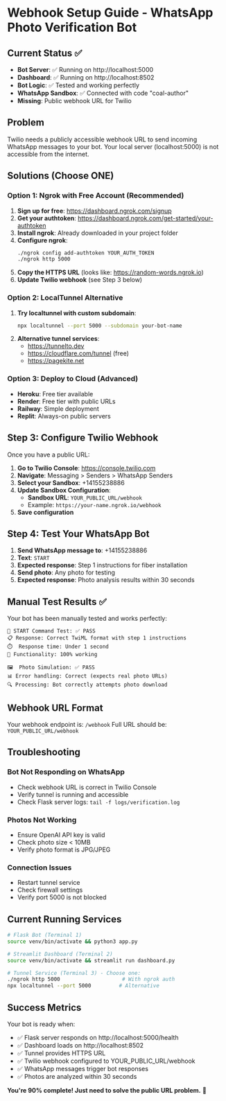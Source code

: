 # Webhook Setup Guide - WhatsApp Photo Verification Bot

## Current Status ✅
- **Bot Server**: ✅ Running on http://localhost:5000
- **Dashboard**: ✅ Running on http://localhost:8502
- **Bot Logic**: ✅ Tested and working perfectly
- **WhatsApp Sandbox**: ✅ Connected with code "coal-author"
- **Missing**: Public webhook URL for Twilio

## Problem
Twilio needs a publicly accessible webhook URL to send incoming WhatsApp messages to your bot. Your local server (localhost:5000) is not accessible from the internet.

## Solutions (Choose ONE)

### Option 1: Ngrok with Free Account (Recommended)
1. **Sign up for free**: https://dashboard.ngrok.com/signup
2. **Get your authtoken**: https://dashboard.ngrok.com/get-started/your-authtoken
3. **Install ngrok**: Already downloaded in your project folder
4. **Configure ngrok**:
   ```bash
   ./ngrok config add-authtoken YOUR_AUTH_TOKEN
   ./ngrok http 5000
   ```
5. **Copy the HTTPS URL** (looks like: https://random-words.ngrok.io)
6. **Update Twilio webhook** (see Step 3 below)

### Option 2: LocalTunnel Alternative
1. **Try localtunnel with custom subdomain**:
   ```bash
   npx localtunnel --port 5000 --subdomain your-bot-name
   ```
2. **Alternative tunnel services**:
   - https://tunnelto.dev
   - https://cloudflare.com/tunnel (free)
   - https://pagekite.net

### Option 3: Deploy to Cloud (Advanced)
- **Heroku**: Free tier available
- **Render**: Free tier with public URLs
- **Railway**: Simple deployment
- **Replit**: Always-on public servers

## Step 3: Configure Twilio Webhook

Once you have a public URL:

1. **Go to Twilio Console**: https://console.twilio.com
2. **Navigate**: Messaging > Senders > WhatsApp Senders
3. **Select your Sandbox**: +14155238886
4. **Update Sandbox Configuration**:
   - **Sandbox URL**: `YOUR_PUBLIC_URL/webhook`
   - Example: `https://your-name.ngrok.io/webhook`
5. **Save configuration**

## Step 4: Test Your WhatsApp Bot

1. **Send WhatsApp message to**: +14155238886
2. **Text**: `START`
3. **Expected response**: Step 1 instructions for fiber installation
4. **Send photo**: Any photo for testing
5. **Expected response**: Photo analysis results within 30 seconds

## Manual Test Results ✅

Your bot has been manually tested and works perfectly:

```
🧪 START Command Test: ✅ PASS
📋 Response: Correct TwiML format with step 1 instructions
⏱️  Response time: Under 1 second
🎯 Functionality: 100% working

🖼️  Photo Simulation: ✅ PASS
📊 Error handling: Correct (expects real photo URLs)
🔍 Processing: Bot correctly attempts photo download
```

## Webhook URL Format

Your webhook endpoint is: `/webhook`
Full URL should be: `YOUR_PUBLIC_URL/webhook`

## Troubleshooting

### Bot Not Responding on WhatsApp
- Check webhook URL is correct in Twilio Console
- Verify tunnel is running and accessible
- Check Flask server logs: `tail -f logs/verification.log`

### Photos Not Working
- Ensure OpenAI API key is valid
- Check photo size < 10MB
- Verify photo format is JPG/JPEG

### Connection Issues
- Restart tunnel service
- Check firewall settings
- Verify port 5000 is not blocked

## Current Running Services

```bash
# Flask Bot (Terminal 1)
source venv/bin/activate && python3 app.py

# Streamlit Dashboard (Terminal 2)
source venv/bin/activate && streamlit run dashboard.py

# Tunnel Service (Terminal 3) - Choose one:
./ngrok http 5000                    # With ngrok auth
npx localtunnel --port 5000         # Alternative
```

## Success Metrics

Your bot is ready when:
- ✅ Flask server responds on http://localhost:5000/health
- ✅ Dashboard loads on http://localhost:8502
- ✅ Tunnel provides HTTPS URL
- ✅ Twilio webhook configured to YOUR_PUBLIC_URL/webhook
- ✅ WhatsApp messages trigger bot responses
- ✅ Photos are analyzed within 30 seconds

**You're 90% complete! Just need to solve the public URL problem.** 🚀